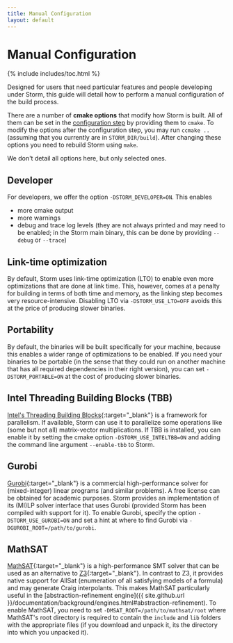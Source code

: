 ```yaml
---
title: Manual Configuration
layout: default
---
```


<h1>Manual Configuration</h1>

{% include includes/toc.html %}


Designed for users that need particular features and people developing under Storm, this guide will detail how to perform a manual configuration of the build process.

There are a number of **cmake options** that modify how Storm is built.
All of them can be set in the [configuration step](compile.html#configuration-step) by providing them to `cmake`.
To modify the options after the configuration step, you may run `ccmake ..` (assuming that you currently are in `STORM_DIR/build`). After changing these options you need to rebuild Storm using `make`.

We don't detail all options here, but only selected ones.

## Developer

For developers, we offer the option `-DSTORM_DEVELOPER=ON`. This enables

- more cmake output
- more warnings
- debug and trace log levels (they are not always printed and may need to be enabled; in the Storm main binary, this can be done by providing `--debug` or `--trace`)

## Link-time optimization

By default, Storm uses link-time optimization (LTO) to enable even more optimizations that are done at link time. This, however, comes at a penalty for building in terms of both time and memory, as the linking step becomes very resource-intensive. Disabling LTO via `-DSTORM_USE_LTO=OFF` avoids this at the price of producing slower binaries.

## Portability

By default, the binaries will be built specifically for your machine, because this enables a wider range of optimizations to be enabled. If you need your binaries to be portable (in the sense that they could run on another machine that has all required dependencies in their right version), you can set `-DSTORM_PORTABLE=ON` at the cost of producing slower binaries.


## Intel Threading Building Blocks (TBB)

[Intel's Threading Building Blocks](https://www.threadingbuildingblocks.org/){:target="_blank"} is a framework for parallelism. If available, Storm can use it to parallelize some operations like (some but not all) matrix-vector multiplications. If TBB is installed, you can enable it by setting the cmake option `-DSTORM_USE_INTELTBB=ON` and adding the command line argument `--enable-tbb` to Storm.

## Gurobi

[Gurobi](http://www.gurobi.com/){:target="_blank"} is a commercial high-performance solver for (mixed-integer) linear programs (and similar problems). A free license can be obtained for academic purposes. Storm provides an implementation of its (MI)LP solver interface that uses Gurobi (provided Storm has been compiled with support for it). To enable Gurobi, specify the option `-DSTORM_USE_GUROBI=ON` and set a hint at where to find Gurobi via `-DGUROBI_ROOT=/path/to/gurobi`.

## MathSAT

[MathSAT](http://mathsat.fbk.eu/){:target="_blank"} is a high-performance SMT solver that can be used as an alternative to [Z3](https://github.com/Z3Prover/z3){:target="_blank"}. In contrast to Z3, it provides native support for AllSat (enumeration of all satisfying models of a formula) and may generate Craig interpolants. This makes MathSAT particularly useful in the [abstraction-refinement engine]({{ site.github.url }}/documentation/background/engines.html#abstraction-refinement). To enable MathSAT, you need to set `-DMSAT_ROOT=/path/to/mathsat/root` where MathSAT's root directory is required to contain the `include` and `lib` folders with the appropriate files (if you download and unpack it, its the directory into which you unpacked it).
